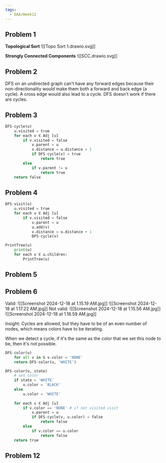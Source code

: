```yaml
---
tags:
  - DAA/Week12
---
```

## Problem 1
**Topological Sort**
![[Topo Sort 1.drawio.svg]]

**Strongly Connected Components**
![[SCC.drawio.svg]]

## Problem 2

DFS on an undirected graph can't have any forward edges because their non-directionality would make them both a forward and back edge (a cycle). A cross edge would also lead to a cycle. DFS doesn't work if there are cycles.

## Problem 3
```python
DFS-cycle(u) 
	u.visited = true
	for each v ∈ Adj [u]
		if v.visited = false 
			v.parent = u 
			v.distance = u.distance + 1 
			if DFS-cycle(v) = true
				return true
		else 
			if v.parent != u
				return true
	return false
```

## Problem 4

```python
DFS-visit(u) 
	u.visited = true
	for each v ∈ Adj [u]
		if v.visited = false 
			v.parent = u
			u.add(v)
			v.distance = u.distance + 1 
			DFS-cycle(v)
```

```python
PrintTree(u)
	print(u)
	for each v ∈ u.children:
		PrintTree(u)
```

## Problem 5

## Problem 6
Valid:
![[Screenshot 2024-12-18 at 1.15.19 AM.jpg]]
![[Screenshot 2024-12-18 at 1.17.22 AM.jpg]]
Not valid:
![[Screenshot 2024-12-18 at 1.15.56 AM.jpg]]
![[Screenshot 2024-12-18 at 1.16.59 AM.jpg]]

Insight:
Cycles are allowed, but they have to be of an even number of nodes, which means colors have to be iterating.

When we detect a cycle, if it's the same as the color that we set this node to be, then it's not possible.

```python
DFS-color(u)
	for all v in G v.color = 'NONE'
	return DFS-color(u, 'WHITE')

DFS-color(u, state)
	# set color
	if state = 'WHITE'
		u.color = 'BLACK'
	else 
		u.color = 'WHITE'
		
	for each v ∈ Adj [u]
		if v.color == 'NONE' # if not visited visit
			v.parent = u
			if DFS-cycle(v, u.color) = false
				return false
		else 
			if v.color == u.color
				return false
	return true
```

## Problem 12


